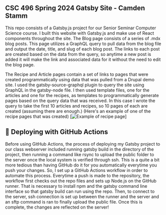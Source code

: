 ## CSC 496 Spring 2024 Gatsby Site - Camden Stamm

This repo consists of a Gatsby.js project for our Senior Seminar Computer Science course. I built this website with Gatsby.js and make use of React components throughout the site.
The Blog page consists of a series of .mdx blog posts. This page utilizes a GraphQL query to pull data from the blog file and output the date, title, and slug of each blog post. The links to each post are created based on the data from the query, so anytime a new post is added it will make the link and associated data for it without the need to edit the blog page.

The Recipe and Article pages contain a set of links to pages that were created programmatically using data that was pulled from a Drupal demo site. I used the gatsby-source-graphql plugin to query the site using GraphQL in the gatsby-node file. I then used template files, one for the articles and one for the recipes, as templates to programmatically generate pages based on the query data that was received. In this case I wrote the query to take the first 10 articles and recipes, so 10 pages of each are created (assuming there are enough.) 
(Here's an example of one of the recipe pages that was created)
[<img src="C:\Users\camde\Pictures\Screenshots\recipeExample.png" alt="Example of recipe page"/>]

## 🚀 Deploying with GitHub Actions

Before using GitHub Actions, the process of deploying my Gatsby project to our class webserver included running gatsby build in the directory of the project, then running a command like rsync to upload the public folder to the server once the local system is verified through ssh. This is a quite a bit more tedious than having GitHub do it for you automatically everytime you push your changes. So, I set up a GitHub Actions workflow in order to automate this process. Everytime a push is made to the repository, the workflow first checks out the repo files and sets up Node.js on the GitHub runner. That is necessary to install npm and the gatsby command line interface so that gatsby build can run using the repo. Then, to connect to the server, ssh connection is set up between the runner and the server and an sftp command is ran to finally upload the public file. Once this is complete, the changes are reflected on the server!

